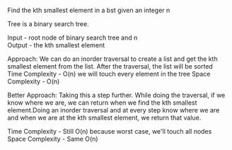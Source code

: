 Find the kth smallest element in a bst given an integer n

Tree is a binary search tree.

Input - root node of binary search tree and n  
Output - the kth smallest element

Approach:
We can do an inorder traversal to create a list and get the kth smallest element from the list. After the traversal, the
list will be sorted  
Time Complexity - O(n) we will touch every element in the tree Space Complexity - O(n)

Better Approach:
Taking this a step further. While doing the traversal, if we know where we are, we can return when we find the kth
smallest element.Doing an inorder traversal and at every step know where we are and when we are at the kth smallest
element, we return that value.

Time Complexity - Still O(n) because worst case, we'll touch all nodes \
Space Complexity - Same O(n)

